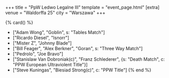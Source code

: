 +++
title = "PpW Ledwo Legalne III"
template = "event_page.html"
[extra]
venue = "Waldorffa 25"
city = "Warszawa"
+++

{% card() %}
- ["Adam Wong", "Goblin", s: "Tables Match"]
- ["Ricardo Diesel", "Isnorr"]
- ["Mister Z", "Johnny Blade"]
- ["Bill Feager", "Alex Berkner", "Goran", s: "Three Way Match"]
- ["Pedrolo", "Joe Bravo"]
- ["Stanislaw Van Dobroniak(c)", "Franz Schlederer", {s: "Death Match", c: "PPW European Ultraviolent Title"}]
- ["Steve Kuningas", "Biesiad Strong(c)", c: "PPW Title"]
{% end %}
